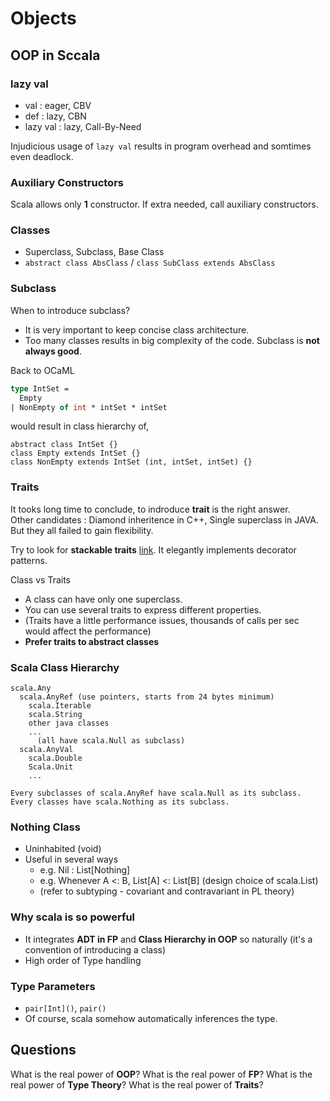 # Objects

## OOP in Sccala

### lazy val

- val : eager, CBV  
- def : lazy, CBN  
- lazy val : lazy, Call-By-Need

Injudicious usage of `lazy val` results in program overhead and somtimes even deadlock.

### Auxiliary Constructors

Scala allows only **1** constructor. If extra needed, call auxiliary constructors.

### Classes

- Superclass, Subclass, Base Class
- `abstract class AbsClass` / `class SubClass extends AbsClass`

### Subclass

When to introduce subclass?
- It is very important to keep concise class architecture.
- Too many classes results in big complexity of the code. Subclass is **not always good**.

Back to OCaML
```ocaml
type IntSet = 
  Empty
| NonEmpty of int * intSet * intSet
```
would result in class hierarchy of,
```
abstract class IntSet {}
class Empty extends IntSet {}
class NonEmpty extends IntSet (int, intSet, intSet) {}
```

### Traits
It tooks long time to conclude, to indroduce **trait** is the right answer.  
Other candidates : Diamond inheritence in C++, Single superclass in JAVA. But they all failed to gain flexibility.

Try to look for **stackable traits** [link](). It elegantly implements decorator patterns.

Class vs Traits
- A class can have only one superclass.
- You can use several traits to express different properties.
- (Traits have a little performance issues, thousands of calls per sec would affect the performance)
- **Prefer traits to abstract classes**

### Scala Class Hierarchy
```
scala.Any
  scala.AnyRef (use pointers, starts from 24 bytes minimum)
    scala.Iterable
    scala.String
    other java classes
    ...
      (all have scala.Null as subclass)
  scala.AnyVal
    scala.Double
    Scala.Unit
    ...

Every subclasses of scala.AnyRef have scala.Null as its subclass.
Every classes have scala.Nothing as its subclass.
```

### Nothing Class
- Uninhabited (void)
- Useful in several ways
  - e.g. Nil : List[Nothing]
  - e.g. Whenever A <: B, List[A] <: List[B] (design choice of scala.List)
  - (refer to subtyping - covariant and contravariant in PL theory)

### Why scala is so powerful
- It integrates **ADT in FP** and **Class Hierarchy in OOP** so naturally (it's a convention of introducing a class)
- High order of Type handling

### Type Parameters
- `pair[Int]()`, `pair()`
- Of course, scala somehow automatically inferences the type.

## Questions
What is the real power of **OOP**?
What is the real power of **FP**?
What is the real power of **Type Theory**?
What is the real power of **Traits**?
